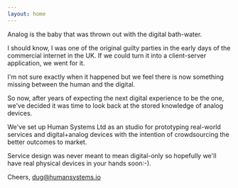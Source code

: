 ```yaml
---
layout: home
---
```


Analog is the baby that was thrown out with the digital bath-water.

I should know, I was one of the original guilty parties 
in the early days of the commercial internet in the UK. 
If we could turn it into a client-server application, we went for it.

I'm not sure exactly when it happened but we feel there is now 
something missing between the human and the digital.

So now, after years of expecting the next digital experience to be 
the one, we've decided it was time to look back at the stored knowledge 
of analog devices.

We've set up Human Systems Ltd as an studio for prototyping 
real-world services and digital+analog devices with the intention 
of crowdsourcing the better outcomes to market.

Service design was never meant to mean digital-only 
so hopefully we'll have real physical devices in your hands soon:-). 

Cheers,
<a href="mailto:dug@humansystems.io" title="If you email Dug he might reply.">dug@humansystems.io</a>

